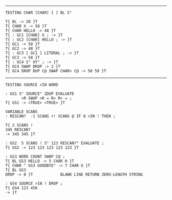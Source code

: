 ------------------------------------------------------------------------
    TESTING CHAR [CHAR] [ ] BL S"

    T{ BL -> 20 }T
    T{ CHAR X -> 58 }T
    T{ CHAR HELLO -> 48 }T
    T{ : GC1 [CHAR] X ; -> }T
    T{ : GC2 [CHAR] HELLO ; -> }T
    T{ GC1 -> 58 }T
    T{ GC2 -> 48 }T
    T{ : GC3 [ GC1 ] LITERAL ; -> }T
    T{ GC3 -> 58 }T
    T{ : GC4 S" XY" ; -> }T
    T{ GC4 SWAP DROP -> 2 }T
    T{ GC4 DROP DUP C@ SWAP CHAR+ C@ -> 58 59 }T

------------------------------------------------------------------------
    TESTING SOURCE >IN WORD

    : GS1 S" SOURCE" 2DUP EVALUATE
           >R SWAP >R = R> R> = ;
    T{ GS1 -> <TRUE> <TRUE> }T

    VARIABLE SCANS
    : RESCAN?  -1 SCANS +! SCANS @ IF 0 >IN ! THEN ;

    T{ 2 SCANS !
    345 RESCAN?
    -> 345 345 }T

    : GS2  5 SCANS ! S" 123 RESCAN?" EVALUATE ;
    T{ GS2 -> 123 123 123 123 123 }T

    : GS3 WORD COUNT SWAP C@ ;
    T{ BL GS3 HELLO -> 5 CHAR H }T
    T{ CHAR " GS3 GOODBYE" -> 7 CHAR G }T
    T{ BL GS3
    DROP -> 0 }T            BLANK LINE RETURN ZERO-LENGTH STRING

    : GS4 SOURCE >IN ! DROP ;
    T{ GS4 123 456
    -> }T
